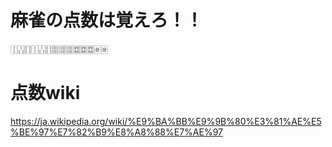 # 麻雀の点数は覚えろ！！

🀑🀒🀓🀑🀒🀓🀕🀕🀕🀗🀗🀗🀅🀅

# 点数wiki
https://ja.wikipedia.org/wiki/%E9%BA%BB%E9%9B%80%E3%81%AE%E5%BE%97%E7%82%B9%E8%A8%88%E7%AE%97

